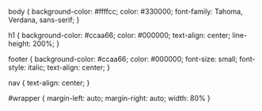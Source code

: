 body { background-color: #ffffcc;
	  color: #330000; 
	  font-family: Tahoma, Verdana, sans-serif; }

h1 { background-color: #ccaa66;
	color: #000000; 
	text-align: center; 
	line-height: 200%; }
	
footer { background-color: #ccaa66;
	   color: #000000;
	   font-size: small;
	   font-style: italic; 
	   text-align: center; }

nav { text-align: center; }

#wrapper { margin-left: auto;
		  margin-right: auto;
		  width: 80% }
